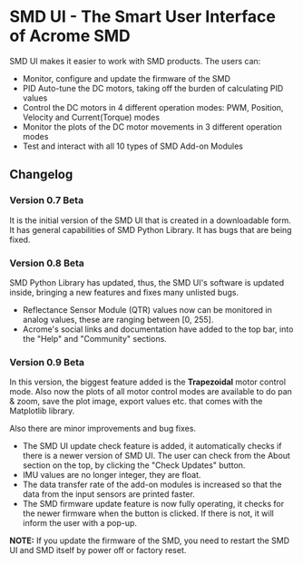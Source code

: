 # SMD UI - The Smart User Interface of Acrome SMD

SMD UI makes it easier to work with SMD products. The users can:

- Monitor, configure and update the firmware of the SMD
- PID Auto-tune the DC motors, taking off the burden of calculating PID values
- Control the DC motors in 4 different operation modes: PWM, Position, Velocity and Current(Torque) modes
- Monitor the plots of the DC motor movements in 3 different operation modes
- Test and interact with all 10 types of SMD Add-on Modules


## Changelog

### Version 0.7 Beta
It is the initial version of the SMD UI that is created in a downloadable form. It has general capabilities of SMD Python Library. It has bugs that are being fixed.


### Version 0.8 Beta
SMD Python Library has updated, thus, the SMD UI's software is updated inside, bringing a new features and fixes many unlisted bugs.

- Reflectance Sensor Module (QTR) values now can be monitored in analog values, these are ranging between [0, 255].
- Acrome's social links and documentation have added to the top bar, into the "Help" and "Community" sections.


### Version 0.9 Beta
In this version, the biggest feature added is the **Trapezoidal** motor control mode. Also now the plots of all motor control modes are available to do pan & zoom, save the plot image, export values etc. that comes with the Matplotlib library.

Also there are minor improvements and bug fixes.

- The SMD UI update check feature is added, it automatically checks if there is a newer version of SMD UI. The user can check from the About section on the top, by clicking the "Check Updates" button.
- IMU values are no longer integer, they are float.
- The data transfer rate of the add-on modules is increased so that the data from the input sensors are printed faster.
- The SMD firmware update feature is now fully operating, it checks for the newer firmware when the button is clicked. If there is not, it will inform the user with a pop-up.

**NOTE:** If you update the firmware of the SMD, you need to restart the SMD UI and SMD itself by power off or factory reset.